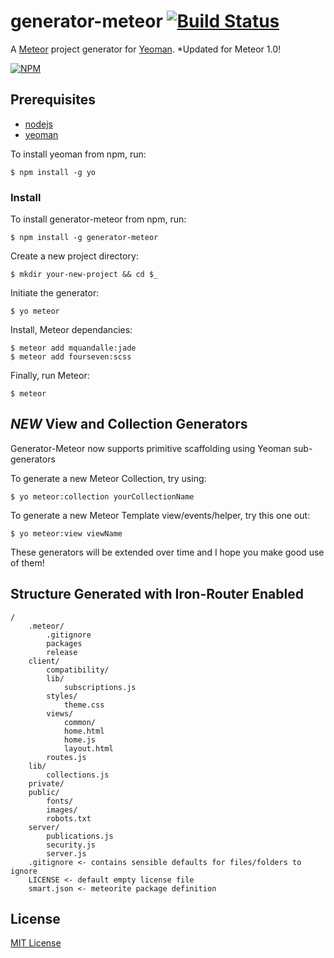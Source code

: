 # generator-meteor [![Build Status](https://secure.travis-ci.org/linchpinstudios/generator-meteor.png?branch=master)](https://travis-ci.org/linchpinstudios/generator-meteor)

A [Meteor](http://meteor.com) project generator for [Yeoman](http://yeoman.io).
*Updated for Meteor 1.0!

[![NPM](https://nodei.co/npm/generator-meteor.png)](https://nodei.co/npm/generator-meteor/)

## Prerequisites
* [nodejs](http://nodejs.com)
* [yeoman](http://yeoman.io)

To install yeoman from npm, run:

```
$ npm install -g yo
```

### Install

To install generator-meteor from npm, run:

```
$ npm install -g generator-meteor
```

Create a new project directory:

```
$ mkdir your-new-project && cd $_
```

Initiate the generator:

```
$ yo meteor
```

Install, Meteor dependancies:

```
$ meteor add mquandalle:jade
$ meteor add fourseven:scss
```

Finally, run Meteor:

```
$ meteor
```

## *NEW* View and Collection Generators
Generator-Meteor now supports primitive scaffolding using Yeoman sub-generators

To generate a new Meteor Collection, try using:

```
$ yo meteor:collection yourCollectionName
```

To generate a new Meteor Template view/events/helper, try this one out:

```
$ yo meteor:view viewName
```

These generators will be extended over time and I hope you make good use of them!

## Structure Generated with Iron-Router Enabled
```
/
    .meteor/
        .gitignore
        packages
        release
    client/
        compatibility/
        lib/
            subscriptions.js
        styles/
            theme.css
        views/
            common/
            home.html
            home.js
            layout.html
        routes.js
    lib/
        collections.js
    private/
    public/
        fonts/
        images/
        robots.txt
    server/
        publications.js
        security.js
        server.js
    .gitignore <- contains sensible defaults for files/folders to ignore
    LICENSE <- default empty license file
    smart.json <- meteorite package definition
```

## License

[MIT License](http://en.wikipedia.org/wiki/MIT_License)
